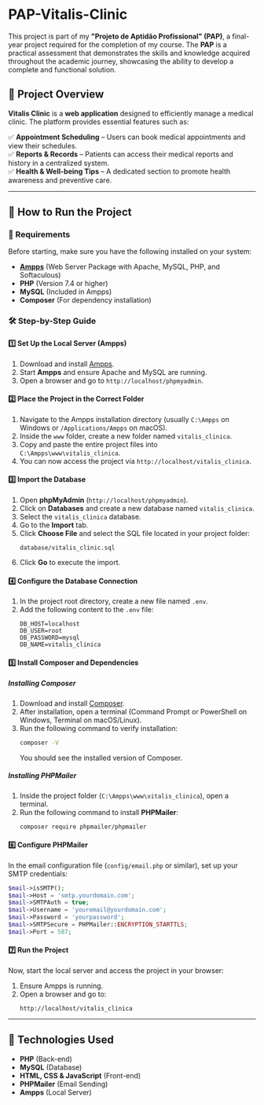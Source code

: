 # PAP-Vitalis-Clinic

This project is part of my **"Projeto de Aptidão Profissional" (PAP)**, a final-year project required for the completion of my course. The **PAP** is a practical assessment that demonstrates the skills and knowledge acquired throughout the academic journey, showcasing the ability to develop a complete and functional solution.

## 📌 Project Overview

**Vitalis Clinic** is a **web application** designed to efficiently manage a medical clinic. The platform provides essential features such as:

✅ **Appointment Scheduling** – Users can book medical appointments and view their schedules.  
✅ **Reports & Records** – Patients can access their medical reports and history in a centralized system.  
✅ **Health & Well-being Tips** – A dedicated section to promote health awareness and preventive care.

---

## 🚀 How to Run the Project

### 📂 Requirements
Before starting, make sure you have the following installed on your system:

- **[Ampps](https://www.ampps.com/)** (Web Server Package with Apache, MySQL, PHP, and Softaculous)
- **PHP** (Version 7.4 or higher)
- **MySQL** (Included in Ampps)
- **Composer** (For dependency installation)

### 🛠️ Step-by-Step Guide

#### 1️⃣ Set Up the Local Server (Ampps)
1. Download and install [Ampps](https://www.ampps.com/).
2. Start **Ampps** and ensure Apache and MySQL are running.
3. Open a browser and go to `http://localhost/phpmyadmin`.

#### 2️⃣ Place the Project in the Correct Folder
1. Navigate to the Ampps installation directory (usually `C:\Ampps` on Windows or `/Applications/Ampps` on macOS).
2. Inside the `www` folder, create a new folder named `vitalis_clinica`.
3. Copy and paste the entire project files into `C:\Ampps\www\vitalis_clinica`.
4. You can now access the project via `http://localhost/vitalis_clinica`.

#### 3️⃣ Import the Database
1. Open **phpMyAdmin** (`http://localhost/phpmyadmin`).
2. Click on **Databases** and create a new database named `vitalis_clinica`.
3. Select the `vitalis_clinica` database.
4. Go to the **Import** tab.
5. Click **Choose File** and select the SQL file located in your project folder:
   ```
   database/vitalis_clinic.sql
   ```
6. Click **Go** to execute the import.

#### 4️⃣ Configure the Database Connection
1. In the project root directory, create a new file named `.env`.
2. Add the following content to the `.env` file:
   ```
   DB_HOST=localhost
   DB_USER=root
   DB_PASSWORD=mysql
   DB_NAME=vitalis_clinica
   ```

#### 5️⃣ Install Composer and Dependencies
##### Installing Composer
1. Download and install [Composer](https://getcomposer.org/download/).
2. After installation, open a terminal (Command Prompt or PowerShell on Windows, Terminal on macOS/Linux).
3. Run the following command to verify installation:
   ```bash
   composer -V
   ```
   You should see the installed version of Composer.

##### Installing PHPMailer
1. Inside the project folder (`C:\Ampps\www\vitalis_clinica`), open a terminal.
2. Run the following command to install **PHPMailer**:
   ```bash
   composer require phpmailer/phpmailer
   ```

#### 6️⃣ Configure PHPMailer
In the email configuration file (`config/email.php` or similar), set up your SMTP credentials:
```php
$mail->isSMTP();
$mail->Host = 'smtp.yourdomain.com';
$mail->SMTPAuth = true;
$mail->Username = 'youremail@yourdomain.com';
$mail->Password = 'yourpassword';
$mail->SMTPSecure = PHPMailer::ENCRYPTION_STARTTLS;
$mail->Port = 587;
```

#### 7️⃣ Run the Project
Now, start the local server and access the project in your browser:
1. Ensure Ampps is running.
2. Open a browser and go to:
   ```
   http://localhost/vitalis_clinica
   ```

---

## 📌 Technologies Used

- **PHP** (Back-end)
- **MySQL** (Database)
- **HTML, CSS & JavaScript** (Front-end)
- **PHPMailer** (Email Sending)
- **Ampps** (Local Server)
